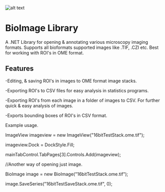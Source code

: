 ![alt text](https://github.com/RepoErik/BioImage/blob/master/banner.bmp?raw=true)

# BioImage Library

A .NET Library for opening & annotating various microscopy imaging formats. Supports all bioformats supported images like .TIF, .CZI etc. 
Best for working with ROI's in OME format.

## Features
-Editing, & saving ROI's in images to OME format image stacks.

-Exporting ROI's to CSV files for easy analysis in statistics programs.

-Exporting ROI's from each image in a folder of images to CSV. For further quick & easy analysis of images.

-Exports bounding boxes of ROI's in CSV format.

Example usage.

ImageView imageview = new ImageView("16bitTestStack.ome.tif");

imageview.Dock = DockStyle.Fill;

mainTabControl.TabPages[3].Controls.Add(imageview);

//Another way of opening just image.

BioImage image = new BioImage("16bitTestStack.ome.tif");

image.SaveSeries("16bitTestSaveStack.ome.tif", 0);

